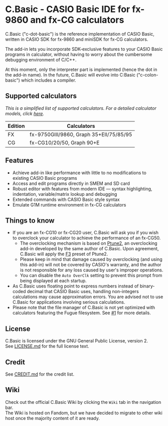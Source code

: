 # C.Basic - CASIO Basic IDE for fx-9860 and fx-CG calculators

C.Basic ("c-dot-basic") is the reference implementation of CASIO Basic, written in CASIO SDK for fx-9860 and miniSDK for fx-CG calculators.

The add-in lets you incorporate SDK-exclusive features to your CASIO Basic programs in calculator, without having to worry about the cumbersome debugging environment of C/C++.

At this moment, only the interpreter part is implemented (hence the dot in the add-in name). In the future, C.Basic will evolve into C:Basic ("c-colon-basic") which includes a compiler.

## Supported calculators

_This is a simplified list of supported calculators. For a detailed calculator models, click [here](https://cbasic.fandom.com/wiki/Tutorials/Installation)._

Edition | Calculators
---     | ---
FX      | fx-9750GIII/9860, Graph 35+EII/75/85/95
CG      | fx-CG10/20/50, Graph 90+E

## Features

* Achieve add-in like performance with little to no modifications to existing CASIO Basic programs
* Access and edit programs directly in SMEM and SD card
* Robust editor with features from modern IDE — syntax highlighting, indentation, variable/matrix lookup and debugging
* Extended commands with CASIO Basic style syntax
* Emulate G1M runtime environment in fx-CG calculators

## Things to know

* If you are an fx-CG10 or fx-CG20 user, C.Basic will ask you if you wish to overclock your calculator to achieve the performance of an fx-CG50.
    * The overclocking mechanism is based on [Ptune2](https://git.planet-casio.com/CalcLoverHK/Ftune-Ptune), an overclocking add-in developed by the same author of C.Basic. Upon agreement, C.Basic will apply the [F3](https://git.planet-casio.com/CalcLoverHK/Ftune-Ptune/wiki/Ptune2#presets) preset of Ptune2.
    * Please keep in mind that damage caused by overclocking (and using this add-in) will not be covered by CASIO's warranty, and the author is not responsible for any loss caused by user's improper operations.
    * You can disable the `Auto OverClk` setting to prevent this prompt from being displayed at each startup.
* As C.Basic uses floating point to express numbers instead of binary-coded decimal that CASIO Basic uses, handling non-integers calculations may cause approximation errors. You are advised not to use C.Basic for applications involving serious calculations.
* Please note that the file manager of C.Basic is not yet optimized with calculators featuring the Fugue filesystem. See [#1](https://git.planet-casio.com/CalcLoverHK/C.Basic/issues/1) for more details.

## License

C.Basic is licensed under the GNU General Public License, version 2.  
See [LICENSE.md](LICENSE.md) for the full license text.

## Credit

See [CREDIT.md](CREDIT.md) for the credit list.

## Wiki

Check out the official C.Basic Wiki by clicking the `Wiki` tab in the navigation bar.  
The Wiki is hosted on Fandom, but we have decided to migrate to other wiki host once the majority content of it are ready.